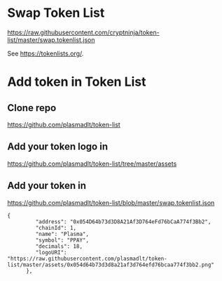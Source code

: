 # Swap Token List
 https://raw.githubusercontent.com/cryptninja/token-list/master/swap.tokenlist.json

See https://tokenlists.org/.

# Add token in Token List 
## Clone repo  
https://github.com/plasmadlt/token-list

## Add your token logo in 
https://github.com/plasmadlt/token-list/tree/master/assets 

## Add your token in 
https://github.com/plasmadlt/token-list/blob/master/swap.tokenlist.json 

```
{
         "address": "0x054D64b73d3D8A21Af3D764eFd76bCaA774f3Bb2",
         "chainId": 1,
         "name": "Plasma",
         "symbol": "PPAY",
         "decimals": 18,
         "logoURI": "https://raw.githubusercontent.com/plasmadlt/token-list/master/assets/0x054d64b73d3d8a21af3d764efd76bcaa774f3bb2.png"
      },
```


